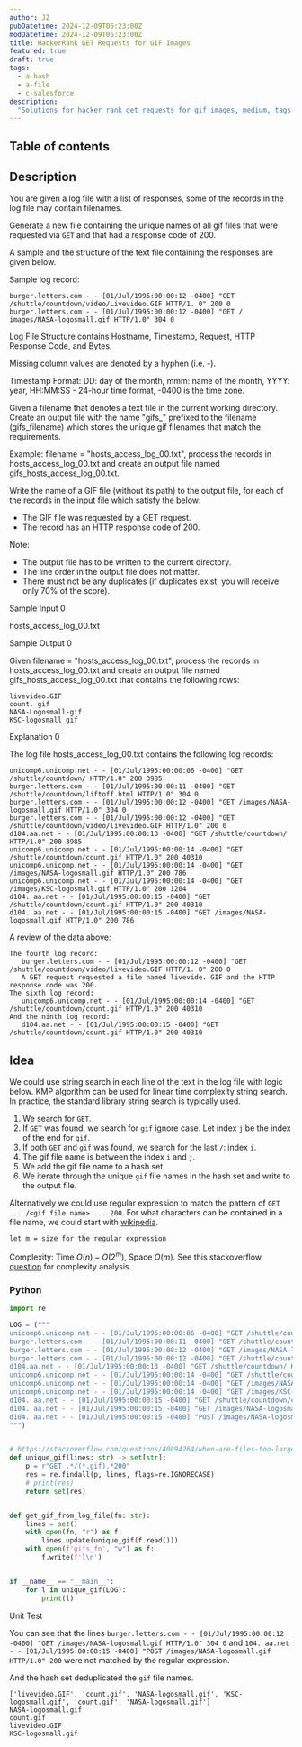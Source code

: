 ```yaml
---
author: JZ
pubDatetime: 2024-12-09T06:23:00Z
modDatetime: 2024-12-09T06:23:00Z
title: HackerRank GET Requests for GIF Images
featured: true
draft: true
tags:
  - a-hash
  - a-file
  - c-salesforce
description:
  "Solutions for hacker rank get requests for gif images, medium, tags: file, hash set."
---
```


## Table of contents

## Description

You are given a log file with a list of responses, some of the records in the log file may contain filenames.

Generate a new file containing the unique names of all gif files that were requested via `GET` and that had a response code of 200.

A sample and the structure of the text file containing the responses are given below.

Sample log record:

```
burger.letters.com - - [01/Jul/1995:00:00:12 -0400] "GET /shuttle/countdown/video/Livevideo.GIF HTTP/1. 0" 200 0
burger.letters.com - - [01/Jul/1995:00:00:12 -0400] "GET / images/NASA-logosmall.gif HTTP/1.0" 304 0
```

Log File Structure contains Hostname, Timestamp, Request, HTTP Response Code, and Bytes.

Missing column values are denoted by a hyphen (i.e. -).

Timestamp Format: DD: day of the month, mmm: name of the month, YYYY: year, HH:MM:SS - 24-hour time format, -0400 is the time zone.

Given a filename that denotes a text file in the current working directory. Create an output file with the name "gifs_" prefixed to the filename (gifs_filename) which stores the unique gif filenames that match the requirements.

Example: filename = "hosts_access_log_00.txt", process the records in hosts_access_log_00.txt and create an output file named gifs_hosts_access_log_00.txt.

Write the name of a GIF file (without its path) to the output file, for each of the records in the input file which satisfy the below:

- The GIF file was requested by a GET request.
- The record has an HTTP response code of 200.

Note:

- The output file has to be written to the current directory.
- The line order in the output file does not matter.
- There must not be any duplicates (if duplicates exist, you will receive only 70% of the score).

Sample Input 0

hosts_access_log_00.txt

Sample Output 0

Given filename = "hosts_access_log_00.txt", process the records in hosts_access_log_00.txt and create an output file named gifs_hosts_access_log_00.txt that contains the following rows:

```
livevideo.GIF
count. gif
NASA-Logosmall-gif
KSC-logosmall gif
```

Explanation 0

The log file hosts_access_log_00.txt contains the following log records:

```
unicomp6.unicomp.net - - [01/Jul/1995:00:00:06 -0400] "GET /shuttle/countdown/ HTTP/1.0" 200 3985
burger.letters.com - - [01/Jul/1995:00:00:11 -0400] "GET /shuttle/countdown/liftoff.html HTTP/1.0" 304 0
burger.letters.com - - [01/Jul/1995:00:00:12 -0400] "GET /images/NASA-logosmall.gif HTTP/1.0" 304 0
burger.letters.com - - [01/Jul/1995:00:00:12 -0400] "GET /shuttle/countdown/video/livevideo.GIF HTTP/1.0" 200 0
d104.aa.net - - [01/Jul/1995:00:00:13 -0400] "GET /shuttle/countdown/ HTTP/1.0" 200 3985
unicomp6.unicomp.net - - [01/Jul/1995:00:00:14 -0400] "GET /shuttle/countdown/count.gif HTTP/1.0" 200 40310
unicomp6.unicomp.net - - [01/Jul/1995:00:00:14 -0400] "GET /images/NASA-logosmall.gif HTTP/1.0" 200 786
unicomp6.unicomp.net - - [01/Jul/1995:00:00:14 -0400] "GET /images/KSC-logosmall.gif HTTP/1.0" 200 1204
d104. aa.net - - [01/Jul/1995:00:00:15 -0400] "GET /shuttle/countdown/count.gif HTTP/1.0" 200 40310
d104. aa.net - - [01/Jul/1995:00:00:15 -0400] "GET /images/NASA-logosmall.gif HTTP/1.0" 200 786
```

A review of the data above:

```
The fourth log record:
   burger.letters.com - - [01/Jul/1995:00:00:12 -0400] "GET /shuttle/countdown/video/livevideo.GIF HTTP/1. 0" 200 0
   A GET request requested a file named livevide. GIF and the HTTP response code was 200.
The sixth log record:
   unicomp6.unicomp.net - - [01/Jul/1995:00:00:14 -0400] "GET /shuttle/countdown/count.gif HTTP/1.0" 200 40310
And the ninth log record:
   d104.aa.net - - [01/Jul/1995:00:00:15 -0400] "GET /shuttle/countdown/count.gif HTTP/1.0" 200 40310
```

## Idea

We could use string search in each line of the text in the log file with logic below. KMP algorithm can be used for linear time complexity string search. In practice, the standard library string search is typically used.

1. We search for `GET`.
2. If `GET` was found, we search for `gif` ignore case. Let index `j` be the index of the end for `gif`.
3. If both `GET` and `gif` was found, we search for the last `/`: index `i`.
4. The gif file name is between the index `i` and `j`.
5. We add the gif file name to a hash set.
6. We iterate through the unique `gif` file names in the hash set and write to the output file.

Alternatively we could use regular expression to match the pattern of `GET ... /<gif file name> ... 200`. For what characters can be contained in a file name, we could start with [wikipedia](https://en.wikipedia.org/wiki/Filename#Comparison_of_filename_limitations).

`let m = size for the regular expression`

Complexity: Time $O(n)-O(2^m)$, Space $O(m)$. See this stackoverflow [question](https://stackoverflow.com/questions/5892115/whats-the-time-complexity-of-average-regex-algorithms) for complexity analysis.

### Python

```python
import re

LOG = ("""
unicomp6.unicomp.net - - [01/Jul/1995:00:00:06 -0400] "GET /shuttle/countdown/ HTTP/1.0" 200 3985
burger.letters.com - - [01/Jul/1995:00:00:11 -0400] "GET /shuttle/countdown/liftoff.html HTTP/1.0" 304 0
burger.letters.com - - [01/Jul/1995:00:00:12 -0400] "GET /images/NASA-logosmall.gif HTTP/1.0" 304 0
burger.letters.com - - [01/Jul/1995:00:00:12 -0400] "GET /shuttle/countdown/video/livevideo.GIF HTTP/1.0" 200 0
d104.aa.net - - [01/Jul/1995:00:00:13 -0400] "GET /shuttle/countdown/ HTTP/1.0" 200 3985
unicomp6.unicomp.net - - [01/Jul/1995:00:00:14 -0400] "GET /shuttle/countdown/count.gif HTTP/1.0" 200 40310
unicomp6.unicomp.net - - [01/Jul/1995:00:00:14 -0400] "GET /images/NASA-logosmall.gif HTTP/1.0" 200 786
unicomp6.unicomp.net - - [01/Jul/1995:00:00:14 -0400] "GET /images/KSC-logosmall.gif HTTP/1.0" 200 1204
d104. aa.net - - [01/Jul/1995:00:00:15 -0400] "GET /shuttle/countdown/count.gif HTTP/1.0" 200 40310
d104. aa.net - - [01/Jul/1995:00:00:15 -0400] "GET /images/NASA-logosmall.gif HTTP/1.0" 200
d104. aa.net - - [01/Jul/1995:00:00:15 -0400] "POST /images/NASA-logosmall.gif HTTP/1.0" 200
""")


# https://stackoverflow.com/questions/40894264/when-are-files-too-large-to-be-read-as-strings-in-python
def unique_gif(lines: str) -> set[str]:
    p = r"GET .*/(*.gif).*200"
    res = re.findall(p, lines, flags=re.IGNORECASE)
    # print(res)
    return set(res)


def get_gif_from_log_file(fn: str):
    lines = set()
    with open(fn, "r") as f:
        lines.update(unique_gif(f.read()))
    with open(f'gifs_fn', "w") as f:
        f.write(f'l\n')


if __name__ == "__main__":
    for l in unique_gif(LOG):
        print(l)
```

Unit Test

You can see that the lines `burger.letters.com - - [01/Jul/1995:00:00:12 -0400] "GET /images/NASA-logosmall.gif HTTP/1.0" 304 0` and `104. aa.net - - [01/Jul/1995:00:00:15 -0400] "POST /images/NASA-logosmall.gif HTTP/1.0" 200` were not matched by the regular expression.

And the hash set deduplicated the `gif` file names.

```shell
['livevideo.GIF', 'count.gif', 'NASA-logosmall.gif', 'KSC-logosmall.gif', 'count.gif', 'NASA-logosmall.gif']
NASA-logosmall.gif
count.gif
livevideo.GIF
KSC-logosmall.gif
```
